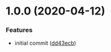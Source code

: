 # 1.0.0 (2020-04-12)


### Features

* initial commit ([dd43ecb](https://github.com/CompactJS/chatscroll/commit/dd43ecb37d373c8162599fc1cdf7b953c3b191d8))
